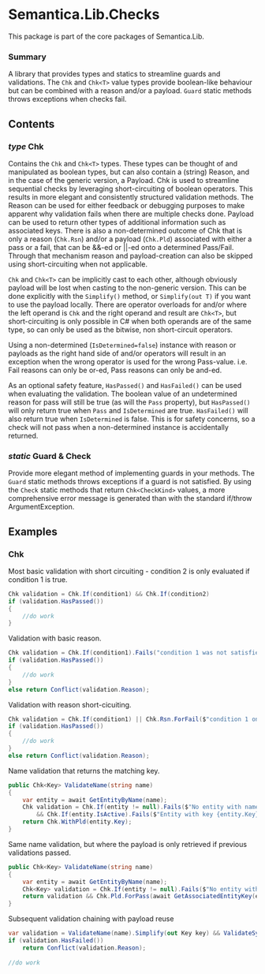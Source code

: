 # Semantica.Lib.Checks
This package is part of the core packages of Semantica.Lib.

### Summary

A library that provides types and statics to streamline guards and validations. The ``Chk`` and ``Chk<T>`` value types provide
boolean-like behaviour but can be combined with a reason and/or a payload. ``Guard`` static methods throws exceptions when 
checks fail.

## Contents

### *type* Chk

Contains the ``Chk`` and ``Chk<T>`` types. These types can be thought of and manipulated as boolean types, but can also contain 
a (string) Reason, and in the case of the generic version, a Payload. Chk is used to streamline sequential checks by leveraging 
short-circuiting of boolean operators. This results in more elegant and consistently structured validation methods. The Reason 
can be used for either feedback or debugging purposes to make apparent why validation fails when there are multiple checks done.
Payload can be used to return other types of additional information such as associated keys. There is also a non-determined 
outcome of Chk that is only a reason (``Chk.Rsn``) and/or a payload (``Chk.Pld``) associated with either a pass or a fail, that 
can be &&-ed or ||-ed onto a determined Pass/Fail. Through that mechanism reason and payload-creation can also be skipped using
short-circuiting when not applicable.

``Chk`` and ``Chk<T>`` can be implicitly cast to each other, although obviously payload will be lost when casting to the 
non-generic version. This can be done explicitly with the ``Simplify()`` method, or ``Simplify(out T)`` if you want to use the
payload locally. There are operator overloads for and/or where the left operand is ``Chk`` and the right operand and result are
``Chk<T>``, but short-circuiting is only possible in C# when both operands are of the same type, so can only be used as the 
bitwise, non short-circuit operators.

Using a non-determined (``IsDetermined=false``) instance with reason or payloads as the right hand side of and/or operators will
result in an exception when the wrong operator is used for the wrong Pass-value. i.e. Fail reasons can only be or-ed, Pass
reasons can only be and-ed.

As an optional safety feature, ``HasPassed()`` and ``HasFailed()`` can be used when evaluating the validation. The boolean value
of an undetermined reason for pass will still be true (as will the ``Pass`` property), but ``HasPassed()`` will only return 
true when ``Pass`` and ``IsDetermined`` are true. ``HasFailed()`` will also return true when ``IsDetermined`` is false. This is
for safety concerns, so a check will not pass when a non-determined instance is accidentally returned.  

### *static* Guard & Check

Provide more elegant method of implementing guards in your methods. The ``Guard`` static methods throws exceptions if a guard is
not satisfied. By using the ``Check`` static methods that return ``Chk<CheckKind>`` values, a more comprehensive error message 
is generated than with the standard if/throw ArgumentException.

## Examples

### Chk
Most basic validation with short circuiting - condition 2 is only evaluated if condition 1 is true.

```csharp
Chk validation = Chk.If(condition1) && Chk.If(condition2)
if (validation.HasPassed()) 
{
    //do work
}
```

Validation with basic reason.

```csharp
Chk validation = Chk.If(condition1).Fails("condition 1 was not satisfied.")
if (validation.HasPassed()) 
{
    //do work
}
else return Conflict(validation.Reason);
```

Validation with reason short-cicuiting.

```csharp
Chk validation = Chk.If(condition1) || Chk.Rsn.ForFail($"condition 1 on entity {(await GetEntity(key)).Name} was not satisfied.")
if (validation.HasPassed()) 
{
    //do work
}
else return Conflict(validation.Reason);
```

Name validation that returns the matching key.

```csharp
public Chk<Key> ValidateName(string name) 
{
    var entity = await GetEntityByName(name);
    Chk validation = Chk.If(entity != null).Fails($"No entity with name '{name}' not found.")
        && Chk.If(entity.IsActive).Fails($"Entity with key {entity.Key} that matches name '{name}' is not active.");
    return Chk.WithPld(entity.Key);
}
```

Same name validation, but where the payload is only retrieved if previous validations passed.

```csharp
public Chk<Key> ValidateName(string name) 
{
    var entity = await GetEntityByName(name);
    Chk<Key> validation = Chk.If(entity != null).Fails($"No entity with name '{name}' not found.");
    return validation && Chk.Pld.ForPass(await GetAssociatedEntityKey(entity));
}
```

Subsequent validation chaining with payload reuse

```csharp
var validation = ValidateName(name).Simplify(out Key key) && ValidateSystemState(key);
if (validation.HasFailed()) 
    return Conflict(validation.Reason);
    
//do work
```
